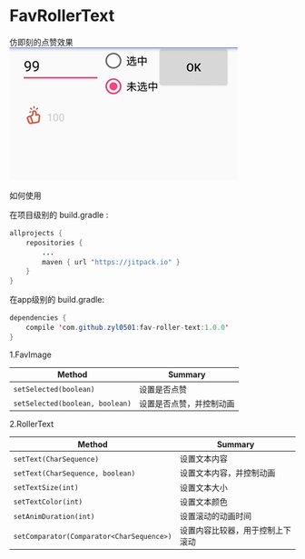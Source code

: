 # FavRollerText
仿即刻的点赞效果
<img src="https://github.com/zyl0501/fav-roller-text/blob/master/screenshot.gif"> 

如何使用

在项目级别的 build.gradle :
```java
allprojects {
    repositories {
        ...
        maven { url "https://jitpack.io" }
    }
} 
```

在app级别的 build.gradle:
```java
dependencies {
    compile 'com.github.zyl0501:fav-roller-text:1.0.0'
}  
```

1.FavImage

Method | Summary
--- | ---
`setSelected(boolean)` | 设置是否点赞
`setSelected(boolean, boolean)` | 设置是否点赞，并控制动画

2.RollerText

Method | Summary
--- | ---
`setText(CharSequence)` | 设置文本内容
`setText(CharSequence, boolean)` | 设置文本内容，并控制动画
`setTextSize(int)` | 设置文本大小
`setTextColor(int)` | 设置文本颜色
`setAnimDuration(int)` | 设置滚动的动画时间
`setComparator(Comparator<CharSequence>)` | 设置内容比较器，用于控制上下滚动
